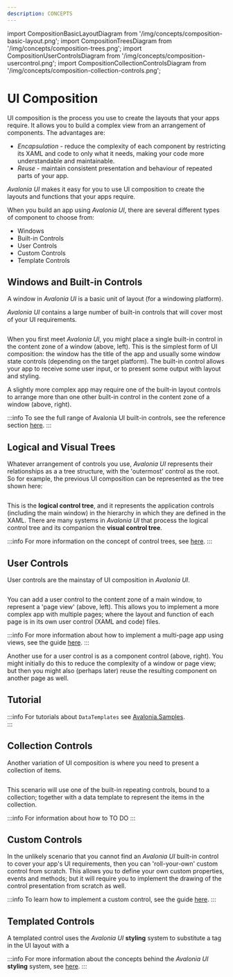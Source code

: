 ```yaml
---
description: CONCEPTS
---
```


import CompositionBasicLayoutDiagram from '/img/concepts/composition-basic-layout.png';
import CompositionTreesDiagram from '/img/concepts/composition-trees.png';
import CompositionUserControlsDiagram from '/img/concepts/composition-usercontrol.png';
import CompositionCollectionControlsDiagram from '/img/concepts/composition-collection-controls.png';

# UI Composition

UI composition is the process you use to create the layouts that your apps require. It allows you to build a complex view from an arrangement of components. The advantages are:

* _Encapsulation_ - reduce the complexity of each component by restricting its XAML and code to only what it needs, making your code more understandable and maintainable.
* _Reuse_ - maintain consistent presentation and behaviour of repeated parts of your app.

_Avalonia UI_ makes it easy for you to use UI composition to create the layouts and functions that your apps require.

When you build an app using _Avalonia UI_, there are several different types of component to choose from:

* Windows
* Built-in Controls
* User Controls
* Custom Controls
* Template Controls

## Windows and Built-in Controls

A window in _Avalonia UI_ is a basic unit of layout (for a windowing platform).

_Avalonia UI_ contains a large number of built-in controls that will cover most of your UI requirements.   

<img src={CompositionBasicLayoutDiagram} alt=""/>

When you first meet _Avalonia UI_, you might place a single built-in control in the content zone of a window (above, left). This is the simplest form of UI composition: the window has the title of the app and usually some window state controls (depending on the target platform). The built-in control allows your app to receive some user input, or to present some output with layout and styling.

A slightly more complex app may require one of the built-in layout controls to arrange more than one other built-in control in the content zone of a window (above, right).

:::info
To see the full range of Avalonia UI built-in controls, see the reference section [here](../reference/controls/).
:::

## Logical and Visual Trees

Whatever arrangement of controls you use, _Avalonia UI_ represents their relationships as a a tree structure, with the 'outermost' control as the root. So for example, the previous UI composition can be represented as the tree shown here:

<img src={CompositionTreesDiagram} alt=""/>

This is the **logical control tree**, and it represents the application controls (including the main window) in the hierarchy in which they are defined in the XAML. There are many systems in _Avalonia UI_ that process the logical control tree and its companion the **visual control tree**.

:::info
For more information on the concept of control trees, see [here](control-trees.md).
:::

## User Controls

User controls are the mainstay of UI composition in _Avalonia UI_.

<img src={CompositionUserControlsDiagram} alt=""/>

You can add a user control to the content zone of a main window, to represent a 'page view' (above, left).  This allows you to implement a more complex app with multiple pages; where the layout and function of each page is in its own user control (XAML and code) files.   

:::info
For more information about how to implement a multi-page app using views, see the guide [here](../guides/development-guides/how-to-implement-multi-page-apps.md).
:::

Another use for a user control is as a component control (above, right). You might initially do this to reduce the complexity of a window or page view; but then you might also (perhaps later) reuse the resulting component on another page as well.

## Tutorial

:::info
For tutorials about `DataTemplates` see [Avalonia.Samples](https://github.com/AvaloniaUI/Avalonia.Samples/tree/main?tab=readme-ov-file#%EF%B8%8F-datatemplate-samples).  
:::

## Collection Controls

Another variation of UI composition is where you need to present a collection of items.

<img src={CompositionCollectionControlsDiagram} alt=""/>

This scenario will use one of the built-in repeating controls, bound to a collection; together with a data template to represent the items in the collection.

:::info
For information about how to  TO DO
:::

## Custom Controls

In the unlikely scenario that you cannot find an _Avalonia UI_ built-in control to cover your app's UI requirements, then you can 'roll-your-own' custom control from scratch. This allows you to define your own custom properties, events and methods; but it will require you to implement the drawing of the control presentation from scratch as well.

:::info
To learn how to implement a custom control, see the guide [here](../basics/user-interface/controls/creating-controls).
:::

## Templated Controls

A templated control uses the _Avalonia UI_ **styling** system to substitute a tag in the UI layout with a

:::info
For more information about the concepts behind the _Avalonia UI_ **styling** system, see [here](../basics/user-interface/styling).
:::
